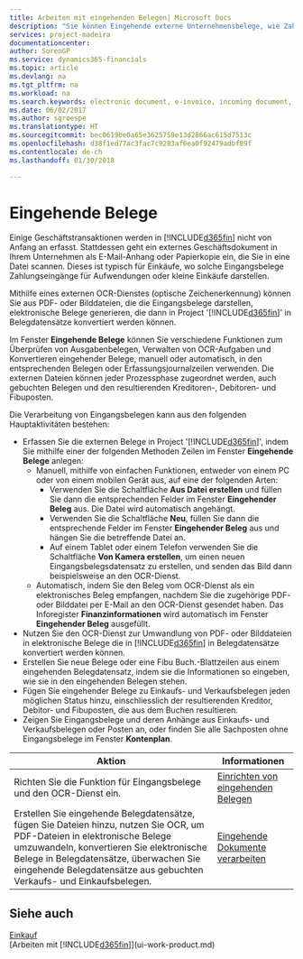 ```yaml
---
title: Arbeiten mit eingehenden Belegen| Microsoft Docs
description: "Sie können Eingehende externe Unternehmensbelege, wie Zahlungseingänge oder PDF-Dateien verwalten, OCR-Aufgaben verwalten und Dateien in elektronische Belege umwandeln und in Financials aufzeichnen."
services: project-madeira
documentationcenter: 
author: SorenGP
ms.service: dynamics365-financials
ms.topic: article
ms.devlang: na
ms.tgt_pltfrm: na
ms.workload: na
ms.search.keywords: electronic document, e-invoice, incoming document, OCR, ecommerce, document exchange, import invoice
ms.date: 06/02/2017
ms.author: sgroespe
ms.translationtype: HT
ms.sourcegitcommit: bec0619be0a65e3625759e13d2866ac615d7513c
ms.openlocfilehash: d38f1ed77ac3fac7c9283af6ea0f92479adbf89f
ms.contentlocale: de-ch
ms.lasthandoff: 01/30/2018

---
```

# <a name="incoming-documents"></a>Eingehende Belege
Einige Geschäftstransaktionen werden in [!INCLUDE[d365fin](includes/d365fin_md.md)] nicht von Anfang an erfasst. Stattdessen geht ein externes Geschäftsdokument in Ihrem Unternehmen als E-Mail-Anhang oder Papierkopie ein, die Sie in eine Datei scannen. Dieses ist typisch für Einkäufe, wo solche Eingangsbelege Zahlungseingänge für Aufwendungen oder kleine Einkäufe darstellen.

Mithilfe eines externen OCR-Dienstes (optische Zeichenerkennung) können Sie aus PDF- oder Bilddateien, die die Eingangsbelege darstellen, elektronische Belege generieren, die dann in Project '[!INCLUDE[d365fin](includes/d365fin_md.md)]' in Belegdatensätze konvertiert werden können.

Im Fenster **Eingehende Belege** können Sie verschiedene Funktionen zum Überprüfen von Ausgabenbelegen, Verwalten von OCR-Aufgaben und Konvertieren eingehender Belege, manuell oder automatisch, in den entsprechenden Belegen oder Erfassungsjournalzeilen verwenden. Die externen Dateien können jeder Prozessphase zugeordnet werden, auch gebuchten Belegen und den resultierenden Kreditoren-, Debitoren- und Fibuposten.

Die Verarbeitung von Eingangsbelegen kann aus den folgenden Hauptaktivitäten bestehen:

* Erfassen Sie die externen Belege in Project '[!INCLUDE[d365fin](includes/d365fin_md.md)]', indem Sie mithilfe einer der folgenden Methoden Zeilen im Fenster **Eingehende Belege** anlegen:
  * Manuell, mithilfe von einfachen Funktionen, entweder von einem PC oder von einem mobilen Gerät aus, auf eine der folgenden Arten:
    * Verwenden Sie die Schaltfläche **Aus Datei erstellen** und füllen Sie dann die entsprechenden Felder im Fenster **Eingehender Beleg** aus. Die Datei wird automatisch angehängt.  
    * Verwenden Sie die Schaltfläche **Neu**, füllen Sie dann die entsprechende Felder im Fenster **Eingehender Beleg** aus und hängen Sie die betreffende Datei an.
    * Auf einem Tablet oder einem Telefon verwenden Sie die Schaltfläche **Von Kamera erstellen**, um einen neuen Eingangsbelegsdatensatz zu erstellen, und senden das Bild dann beispielsweise an den OCR-Dienst.
  * Automatisch, indem Sie den Beleg vom OCR-Dienst als ein elektronisches Beleg empfangen, nachdem Sie die zugehörige PDF- oder Bilddatei per E-Mail an den OCR-Dienst gesendet haben. Das Inforegister **Finanzinformationen** wird automatisch im Fenster **Eingehender Beleg** ausgefüllt.
* Nutzen Sie den OCR-Dienst zur Umwandlung von PDF- oder Bilddateien in elektronische Belege die in [!INCLUDE[d365fin](includes/d365fin_md.md)] in Belegdatensätze konvertiert werden können.
* Erstellen Sie neue Belege oder eine Fibu Buch.-Blattzeilen aus einem eingehenden Belegdatensatz, indem sie die Informationen so eingeben, wie sie in den eingehenden Belegen stehen.
* Fügen Sie eingehender Belege zu Einkaufs- und Verkaufsbelegen jeden möglichen Status hinzu, einschliesslich der resultierenden Kreditor, Debitor- und Fibuposten, die aus dem Buchen resultieren.
* Zeigen Sie Eingangsbelege und deren Anhänge aus Einkaufs- und Verkaufsbelegen oder Posten an, oder finden Sie alle Sachposten ohne Eingangsbelege im Fenster **Kontenplan**.

| Aktion | Informationen |
| --- | --- |
| Richten Sie die Funktion für Eingangsbelege und den OCR-Dienst ein. |[Einrichten von eingehenden Belegen](across-how-setup-income-documents.md) |
| Erstellen Sie eingehende Belegdatensätze, fügen Sie Dateien hinzu, nutzen Sie OCR, um PDF-Dateien in elektronische Belege umzuwandeln, konvertieren Sie elektronische Belege in Belegdatensätze, überwachen Sie eingehende Belegdatensätze aus gebuchten Verkaufs- und Einkaufsbelegen. |[Eingehende Dokumente verarbeiten](across-process-income-documents.md) |

## <a name="see-also"></a>Siehe auch
[Einkauf](purchasing-manage-purchasing.md)  
[Arbeiten mit [!INCLUDE[d365fin](includes/d365fin_md.md)]](ui-work-product.md)

